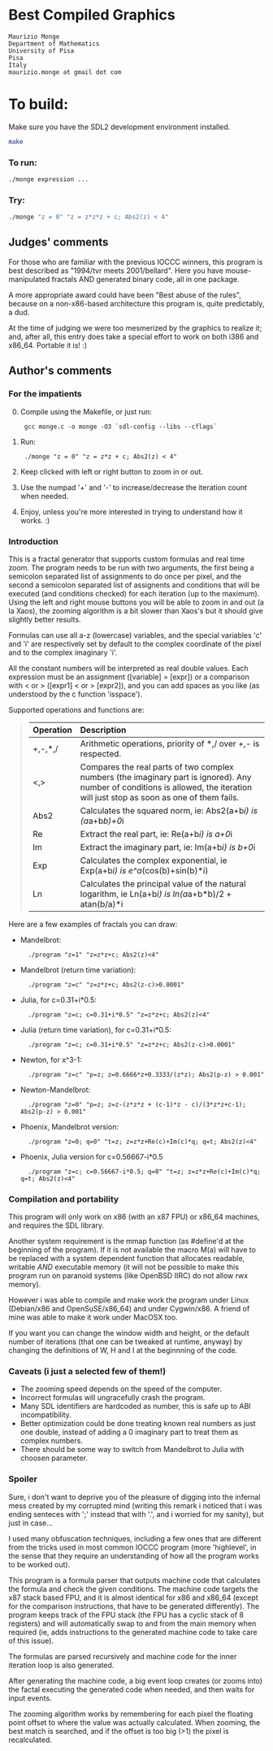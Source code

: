 # Best Compiled Graphics

    Maurizio Monge
    Department of Mathematics
    University of Pisa
    Pisa
    Italy
    maurizio.monge at gmail dot com

# To build:

Make sure you have the SDL2 development environment installed.

```sh
make
```

### To run:

```sh
./monge expression ...
```

### Try:

```sh
./monge "z = 0" "z = z*z*z + c; Abs2(z) < 4"
```

## Judges' comments

For those who are familiar with the previous IOCCC winners, this program
is best described as "1994/tvr meets 2001/bellard". Here you have
mouse-manipulated fractals AND generated binary code, all in one package.

A more appropriate award could have been "Best abuse of the
rules", because on a non-x86-based architecture this program
is, quite predictably, a dud.

At the time of judging we were too mesmerized by the graphics
to realize it; and, after all, this entry does take a special
effort to work on both i386 and x86_64. Portable it is! :)

## Author's comments

### For the impatients

0. Compile using the Makefile, or just run:

        gcc monge.c -o monge -O3 `sdl-config --libs --cflags`

1. Run:

        ./monge "z = 0" "z = z*z + c; Abs2(z) < 4"

2. Keep clicked with left or right button to zoom in or out.

3. Use the numpad '+' and '-' to increase/decrease the iteration
   count when needed.

4. Enjoy, unless you're more interested in trying to understand
   how it works. :)

### Introduction

This is a fractal generator that supports custom formulas and
real time zoom.  The program needs to be run with two arguments,
the first being a semicolon separated list of assignments to
do once per pixel, and the second a semicolon separated list
of assignents and conditions that will be executed (and conditions
checked) for each iteration (up to the maximum).  Using the
left and right mouse buttons you will be able to zoom in and
out (a la Xaos), the zooming algorithm is a bit slower than
Xaos's but it should give slightly better results.

Formulas can use all a-z (lowercase) variables, and the special
variables 'c' and 'i' are respectively set by default to the
complex coordinate of the pixel and to the complex imaginary 'i'.

All the constant numbers will be interpreted as real double
values.  Each expression must be an assignment ([variable] =
[expr]) or a comparison with < or > ([expr1] < or > [expr2]),
and you can add spaces as you like (as understood by the c
function 'isspace').

Supported operations and functions are:

> Operation | Description
> :-------- | :----------
> +,-,*,/   | Arithmetic operations, priority of *,/ over +,- is respected.
> <,>       | Compares the real parts of two complex numbers (the imaginary part is ignored). Any number of conditions is allowed, the iteration will just stop as soon as one of them fails.
> Abs2      | Calculates the squared norm, ie: Abs2(a+b*i) is (a*a+b*b)+0*i
> Re        | Extract the real part, ie: Re(a+b*i) is a+0*i
> Im        | Extract the imaginary part, ie: Im(a+b*i) is b+0*i
> Exp       | Calculates the complex exponential, ie Exp(a+b*i) is e^a*(cos(b)+sin(b)*i)
> Ln        | Calculates the principal value of the natural logarithm, ie Ln(a+b*i) is ln(a*a+b*b)/2 + atan(b/a)*i 

Here are a few examples of fractals you can draw:

- Mandelbrot:

        ./program "z=1" "z=z*z+c; Abs2(z)<4"

- Mandelbrot (return time variation):

        ./program "z=c" "z=z*z+c; Abs2(z-c)>0.0001"

- Julia, for c=0.31+i*0.5:

        ./program "z=c; c=0.31+i*0.5" "z=z*z+c; Abs2(z)<4"

- Julia (return time variation), for c=0.31+i*0.5:

        ./program "z=c; c=0.31+i*0.5" "z=z*z+c; Abs2(z-c)>0.0001"

- Newton, for x^3-1:

        ./program "z=c" "p=z; z=0.6666*z+0.3333/(z*z); Abs2(p-z) > 0.001"

- Newton-Mandelbrot:

        ./program "z=0" "p=z; z=z-(z*z*z + (c-1)*z - c)/(3*z*z+c-1); Abs2(p-z) > 0.001"

- Phoenix, Mandelbrot version:

        ./program "z=0; q=0" "t=z; z=z*z+Re(c)+Im(c)*q; q=t; Abs2(z)<4"

- Phoenix, Julia version for c=0.56667-i*0.5

        ./program "z=c; c=0.56667-i*0.5; q=0" "t=z; z=z*z+Re(c)+Im(c)*q; q=t; Abs2(z)<4"

### Compilation and portability

This program will only work on x86 (with an x87 FPU) or x86_64 machines,
and requires the SDL library.

Another system requirement is the mmap function (as #define'd
at the beginning of the program). If it is not available the
macro M(a) will have to be replaced with a system dependent
function that allocates readable, writable *AND* executable
memory (it will not be possible to make this program run on
paranoid systems (like OpenBSD IIRC) do not allow rwx memory).

However i was able to compile and make work the program under
Linux (Debian/x86 and OpenSuSE/x86_64) and under Cygwin/x86. A
friend of mine was able to make it work under MacOSX too.

If you want you can change the window width and height, or the default
number of iterations (that one can be tweaked at runtime, anyway) by
changing the definitions of W, H and I at the beginnning of the code.

### Caveats (i just a selected few of them!)

- The zooming speed depends on the speed of the computer.
- Incorrect formulas will ungracefully crash the program.
- Many SDL identifiers are hardcoded as number, this is safe up to ABI
  incompatibility.
- Better optimization could be done treating known real numbers as just one
  double, instead of adding a 0 imaginary part to treat them as complex
  numbers.
- There should be some way to switch from Mandelbrot to Julia with choosen
  parameter.

### Spoiler 

Sure, i don't want to deprive you of the pleasure of digging
into the infernal mess created by my corrupted mind (writing
this remark i noticed that i was ending senteces with ';' instead
that with '.', and i worried for my sanity), but just in case...

I used many obfuscation techniques, including a few ones that
are different from the tricks used in most common IOCCC program
(more 'highlevel', in the sense that they require an understanding
of how all the program works to be worked out).

This program is a formula parser that outputs machine code that
calculates the formula and check the given conditions. The
machine code targets the x87 stack based FPU, and it is almost
identical for x86 and x86_64 (except for the comparison
instructions, that have to be generated differently).  The
program keeps track of the FPU stack (the FPU has a cyclic stack
of 8 registers) and will automatically swap to and from the
main memory when required (ie, adds instructions to the generated
machine code to take care of this issue).

The formulas are parsed recursively and machine code for the
inner iteration loop is also generated.

After generating the machine code, a big event loop creates (or
zooms into) the factal executing the generated code when needed,
and then waits for input events.

The zooming algorithm works by remembering for each pixel the
floating point offset to where the value was actually calculated.
When zooming, the best match is searched, and if the offset is
too big (>1) the pixel is recalculated.
